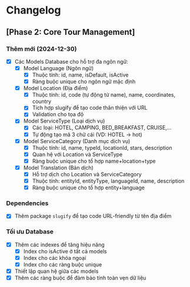 # Changelog

## [Phase 2: Core Tour Management]

### Thêm mới (2024-12-30)
- [x] Các Models Database cho hỗ trợ đa ngôn ngữ:
  - [x] Model Language (Ngôn ngữ)
    - [x] Thuộc tính: id, name, isDefault, isActive
    - [x] Ràng buộc unique cho ngôn ngữ mặc định
  
  - [x] Model Location (Địa điểm)
    - [x] Thuộc tính: id, code (tự động từ name), name, coordinates, country
    - [x] Tích hợp slugify để tạo code thân thiện với URL
    - [x] Validation cho tọa độ
  
  - [x] Model ServiceType (Loại dịch vụ)
    - [x] Các loại: HOTEL, CAMPING, BED_BREAKFAST, CRUISE,...
    - [x] Tự động tạo mã 3 chữ cái (VD: HOTEL -> hot)
  
  - [x] Model ServiceCategory (Danh mục dịch vụ)
    - [x] Thuộc tính: id, name, typeId, locationId, stars, description
    - [x] Quan hệ với Location và ServiceType
    - [x] Ràng buộc unique cho tổ hợp name+location+type
  
  - [x] Model Translation (Bản dịch)
    - [x] Hỗ trợ dịch cho Location và ServiceCategory
    - [x] Thuộc tính: entityId, entityType, languageId, name, description
    - [x] Ràng buộc unique cho tổ hợp entity+language

### Dependencies
- [x] Thêm package `slugify` để tạo code URL-friendly từ tên địa điểm

### Tối ưu Database
- [x] Thêm các indexes để tăng hiệu năng
  - [x] Index cho isActive ở tất cả models
  - [x] Index cho các khóa ngoại
  - [x] Index cho các ràng buộc unique
- [x] Thiết lập quan hệ giữa các models
- [x] Thêm các ràng buộc để đảm bảo tính toàn vẹn dữ liệu
